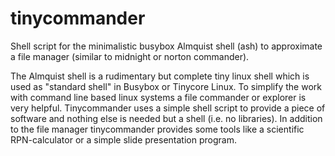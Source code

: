 # tinycommander
Shell script for the minimalistic busybox Almquist shell (ash) to approximate a file manager (similar to midnight or norton commander).

The Almquist shell is a rudimentary but complete tiny linux shell which is used as "standard shell" in Busybox or Tinycore Linux.
To simplify the work with command line based linux systems a file commander or explorer is very helpful.
Tinycommander uses a simple shell script to provide a piece of software and nothing else is needed but a shell (i.e. no libraries).
In addition to the file manager tinycommander provides some tools like a scientific RPN-calculator or a simple slide presentation program.
